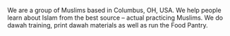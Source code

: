 We are a group of Muslims based in Columbus, OH, USA. We help people learn about Islam from the best source – actual practicing Muslims. We do dawah training, print dawah materials as well as run the Food Pantry.
